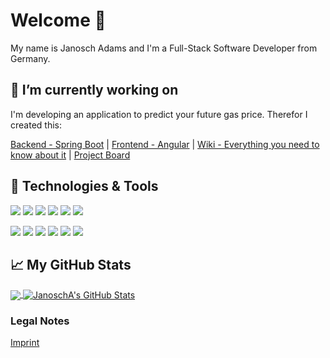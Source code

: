 # Welcome 👋

My name is Janosch Adams and I'm a Full-Stack Software Developer from Germany.

## 🔭 I’m currently working on
I'm developing an application to predict your future gas price.
Therefor I created this:

[Backend - Spring Boot](https://github.com/JanoschA/gasprice-calculator) | 
[Frontend - Angular](https://github.com/JanoschA/gasprice-calculator-web) | 
[Wiki - Everything you need to know about it](https://github.com/JanoschA/gasprice-calculator/wiki) | 
[Project Board](https://github.com/users/JanoschA/projects/1)

## 🔧 Technologies & Tools
![](https://img.shields.io/badge/Code-Java-informational?style=flat&logo=openjdk&logoColor=white&color=2bbc8a)
![](https://img.shields.io/badge/Code-Kotlin-informational?style=flat&logo=kotlin&logoColor=white&color=2bbc8a)
![](https://img.shields.io/badge/Code-JavaScript-informational?style=flat&logo=javascript&logoColor=white&color=2bbc8a)
![](https://img.shields.io/badge/Code-TypeScript-informational?style=flat&logo=typescript&logoColor=white&color=2bbc8a)
![](https://img.shields.io/badge/Code-Angular-informational?style=flat&logo=angular&logoColor=white&color=2bbc8a)
![](https://img.shields.io/badge/Editor-IntelliJ_IDEA-informational?style=flat&logo=intellij-idea&logoColor=white&color=2bbc8a)

![](https://img.shields.io/badge/OS-Linux-informational?style=flat&logo=linux&logoColor=white&color=2bbc8a)
![](https://img.shields.io/badge/Shell-Bash-informational?style=flat&logo=gnu-bash&logoColor=white&color=2bbc8a)
![](https://img.shields.io/badge/DB-PostgreSQL-informational?style=flat&logo=postgresql&logoColor=white&color=2bbc8a)
![](https://img.shields.io/badge/Tools-Docker-informational?style=flat&logo=docker&logoColor=white&color=2bbc8a)
![](https://img.shields.io/badge/Tools-AWS-informational?style=flat&logo=amazonaws&logoColor=white&color=2bbc8a)
![](https://img.shields.io/badge/Tools-GitHub-informational?style=flat&logo=github&logoColor=white&color=2bbc8a)

## &#x1f4c8; My GitHub Stats

<a href="https://github.com/JanoschA/JanoschA">
  <img align="center" src="https://github-readme-stats.vercel.app/api/top-langs/?username=JanoschA&hide=html,tex&title_color=ffffff&text_color=c9cacc&icon_color=2bbc8a&bg_color=1d1f21&langs_count=3" />
</a>
<a href="https://github.com/JanoschA/JanoschA">
  <img align="center" src="https://github-readme-stats.vercel.app/api?username=JanoschA&show_icons=true&line_height=27&count_private=true&title_color=ffffff&text_color=c9cacc&icon_color=2bbc8a&bg_color=1d1f21" alt="JanoschA's GitHub Stats" />
</a>

### Legal Notes
[Imprint](https://gasprice-calculator.com/#/imprint)
